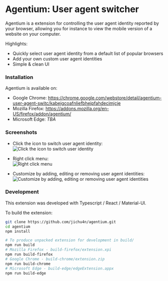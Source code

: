 # Agentium: User agent switcher

Agentium is a extension for controlling the user agent identity reported by your browser, allowing you for instance to view the mobile version of a website on your computer.

Highlights:

- Quickly select user agent identity from a default list of popular browsers
- Add your own custom user agent identities
- Simple & clean UI

### Installation

Agentium is available on:

- Google Chrome: https://chrome.google.com/webstore/detail/agentium-user-agent-switc/kabejgcoafnliefbhejpfahdecimjcje
- Mozilla Firefox: https://addons.mozilla.org/en-US/firefox/addon/agentium/
- Microsoft Edge: _TBA_

### Screenshots

- Click the icon to switch user agent identity:
  \
  ![](https://github.com/jichu4n/agentium/raw/master/packaging/chrome/screenshot-1.png 'Click the icon to switch user identity')

- Right click menu:
  \
  ![](https://github.com/jichu4n/agentium/raw/master/packaging/chrome/screenshot-2.png 'Right click menu')

- Customize by adding, editing or removing user agent identities:
  \
  ![](https://github.com/jichu4n/agentium/raw/master/packaging/chrome/screenshot-3.png 'Customize by adding, editing or removing user agent identities')

### Development

This extension was developed with Typescript / React / Material-UI.

To build the extension:

```bash
git clone https://github.com/jichu4n/agentium.git
cd agentium
npm install

# To produce unpacked extension for development in build/
npm run build
# Mozilla Firefox - build-firefox/extension.xpi
npm run build-firefox
# Google Chrome - build-chrome/extension.zip
npm run build-chrome
# Microsoft Edge - build-edge/edgeExtension.appx
npm run build-edge
```
